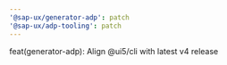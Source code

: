 ```yaml
---
'@sap-ux/generator-adp': patch
'@sap-ux/adp-tooling': patch
---
```


feat(generator-adp): Align @ui5/cli with latest v4 release
